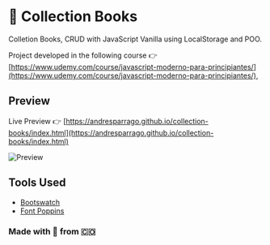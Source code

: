 # 🚀 Collection Books
Colletion Books, CRUD with JavaScript Vanilla using LocalStorage and POO.

Project developed in the following course 👉  [https://www.udemy.com/course/javascript-moderno-para-principiantes/](https://www.udemy.com/course/javascript-moderno-para-principiantes/),

## Preview 

Live Preview 👉 [https://andresparrago.github.io/collection-books/index.html](https://andresparrago.github.io/collection-books/index.html)


![Preview](https://repository-images.githubusercontent.com/268659484/b5ce2800-a4a4-11ea-8681-2304039f1672)


## Tools Used

* [Bootswatch](https://bootswatch.com/)
* [Font Poppins](https://fonts.google.com/specimen/Poppins)


### Made with 💛 from 🇨🇴